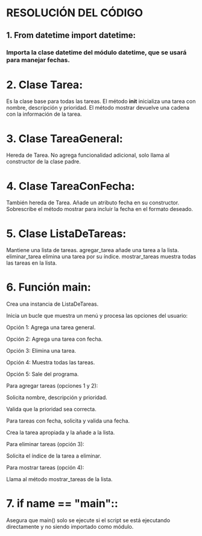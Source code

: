 # RESOLUCIÓN DEL CÓDIGO

## 1. From datetime import datetime:

### Importa la clase datetime del módulo datetime, que se usará para manejar fechas.

# 2. Clase Tarea:

Es la clase base para todas las tareas.
El método __init__ inicializa una tarea con nombre, descripción y prioridad.
El método mostrar devuelve una cadena con la información de la tarea.


# 3. Clase TareaGeneral:

Hereda de Tarea.
No agrega funcionalidad adicional, solo llama al constructor de la clase padre.


# 4. Clase TareaConFecha:

También hereda de Tarea.
Añade un atributo fecha en su constructor.
Sobrescribe el método mostrar para incluir la fecha en el formato deseado.


# 5. Clase ListaDeTareas:

Mantiene una lista de tareas.
agregar_tarea añade una tarea a la lista.
eliminar_tarea elimina una tarea por su índice.
mostrar_tareas muestra todas las tareas en la lista.


# 6. Función main:

Crea una instancia de ListaDeTareas.

Inicia un bucle que muestra un menú y procesa las opciones del usuario:

Opción 1: Agrega una tarea general.

Opción 2: Agrega una tarea con fecha.

Opción 3: Elimina una tarea.

Opción 4: Muestra todas las tareas.

Opción 5: Sale del programa.

Para agregar tareas (opciones 1 y 2):

Solicita nombre, descripción y prioridad.

Valida que la prioridad sea correcta.

Para tareas con fecha, solicita y valida una fecha.

Crea la tarea apropiada y la añade a la lista.

Para eliminar tareas (opción 3):

Solicita el índice de la tarea a eliminar.

Para mostrar tareas (opción 4):

Llama al método mostrar_tareas de la lista.

# 7. if __name__ == "__main__"::

Asegura que main() solo se ejecute si el script se está ejecutando directamente y no siendo importado como módulo.

